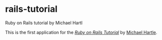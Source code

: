 # rails-tutorial
Ruby on Rails tutorial by Michael Hartl

This is the first application for the
[*Ruby on Rails Tutorial*](http:www.railstutorial.org/)
by [Michael Hartle](http://www.michaelhartle.com/).

